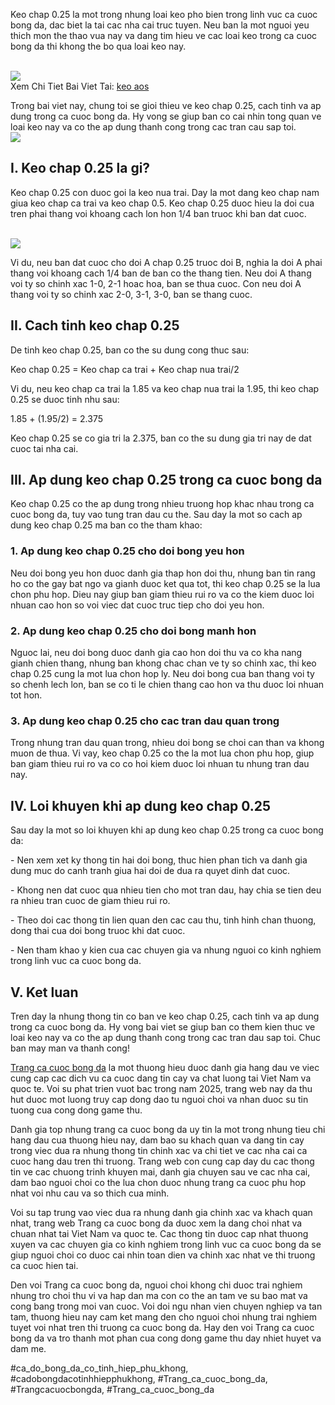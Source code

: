 <p>Keo chap 0.25 la mot trong nhung loai keo pho bien trong linh vuc ca cuoc bong da, dac biet la tai cac nha cai truc tuyen. Neu ban la mot nguoi yeu thich mon the thao vua nay va dang tim hieu ve cac loai keo trong ca cuoc bong da thi khong the bo qua loai keo nay.</p><br><img src="https://affcup.net/wp-content/uploads/2024/12/keo-chap-025-1.webp"></br>
Xem Chi Tiet Bai Viet Tai: <a href="https://affcup.net/keo-chap-0-25/">keo aos</a><p>Trong bai viet nay, chung toi se gioi thieu ve keo chap 0.25, cach tinh va ap dung trong ca cuoc bong da. Hy vong se giup ban co cai nhin tong quan ve loai keo nay va co the ap dung thanh cong trong cac tran cau sap toi.<br><img src="https://affcup.net/wp-content/uploads/2024/12/keo-chap-025-2.webp"></br><h2>I. Keo chap 0.25 la gi?</h2><p>Keo chap 0.25 con duoc goi la keo nua trai. Day la mot dang keo chap nam giua keo chap ca trai va keo chap 0.5. Keo chap 0.25 duoc hieu la doi cua tren phai thang voi khoang cach lon hon 1/4 ban truoc khi ban dat cuoc.</p><br><img src="https://affcup.net/wp-content/uploads/2024/12/keo-chap-025-3.webp"></br><p>Vi du, neu ban dat cuoc cho doi A chap 0.25 truoc doi B, nghia la doi A phai thang voi khoang cach 1/4 ban de ban co the thang tien. Neu doi A thang voi ty so chinh xac 1-0, 2-1 hoac hoa, ban se thua cuoc. Con neu doi A thang voi ty so chinh xac 2-0, 3-1, 3-0, ban se thang cuoc.<h2>II. Cach tinh keo chap 0.25</h2><p>De tinh keo chap 0.25, ban co the su dung cong thuc sau:</p><p>Keo chap 0.25 = Keo chap ca trai + Keo chap nua trai/2<p>Vi du, neu keo chap ca trai la 1.85 va keo chap nua trai la 1.95, thi keo chap 0.25 se duoc tinh nhu sau:</p><p>1.85 + (1.95/2) = 2.375</p><p>Keo chap 0.25 se co gia tri la 2.375, ban co the su dung gia tri nay de dat cuoc tai nha cai.</p><h2>III. Ap dung keo chap 0.25 trong ca cuoc bong da</h2><p>Keo chap 0.25 co the ap dung trong nhieu truong hop khac nhau trong ca cuoc bong da, tuy vao tung tran dau cu the. Sau day la mot so cach ap dung keo chap 0.25 ma ban co the tham khao:</p><h3>1. Ap dung keo chap 0.25 cho doi bong yeu hon</h3><p>Neu doi bong yeu hon duoc danh gia thap hon doi thu, nhung ban tin rang ho co the gay bat ngo va gianh duoc ket qua tot, thi keo chap 0.25 se la lua chon phu hop. Dieu nay giup ban giam thieu rui ro va co the kiem duoc loi nhuan cao hon so voi viec dat cuoc truc tiep cho doi yeu hon.</p><h3>2. Ap dung keo chap 0.25 cho doi bong manh hon</h3><p>Nguoc lai, neu doi bong duoc danh gia cao hon doi thu va co kha nang gianh chien thang, nhung ban khong chac chan ve ty so chinh xac, thi keo chap 0.25 cung la mot lua chon hop ly. Neu doi bong cua ban thang voi ty so chenh lech lon, ban se co ti le chien thang cao hon va thu duoc loi nhuan tot hon.</p><h3>3. Ap dung keo chap 0.25 cho cac tran dau quan trong</h3><p>Trong nhung tran dau quan trong, nhieu doi bong se choi can than va khong muon de thua. Vi vay, keo chap 0.25 co the la mot lua chon phu hop, giup ban giam thieu rui ro va co co hoi kiem duoc loi nhuan tu nhung tran dau nay.</p><h2>IV. Loi khuyen khi ap dung keo chap 0.25</h2><p>Sau day la mot so loi khuyen khi ap dung keo chap 0.25 trong ca cuoc bong da:</p><p>- Nen xem xet ky thong tin hai doi bong, thuc hien phan tich va danh gia dung muc do canh tranh giua hai doi de dua ra quyet dinh dat cuoc.</p><p>- Khong nen dat cuoc qua nhieu tien cho mot tran dau, hay chia se tien deu ra nhieu tran cuoc de giam thieu rui ro.</p><p>- Theo doi cac thong tin lien quan den cac cau thu, tinh hinh chan thuong, dong thai cua doi bong truoc khi dat cuoc.</p><p>- Nen tham khao y kien cua cac chuyen gia va nhung nguoi co kinh nghiem trong linh vuc ca cuoc bong da.</p><h2>V. Ket luan</h2><p>Tren day la nhung thong tin co ban ve keo chap 0.25, cach tinh va ap dung trong ca cuoc bong da. Hy vong bai viet se giup ban co them kien thuc ve loai keo nay va co the ap dung thanh cong trong cac tran dau sap toi. Chuc ban may man va thanh cong!</p><p><a href="https://affcup.net/">Trang ca cuoc bong da</a> la mot thuong hieu duoc danh gia hang dau ve viec cung cap cac dich vu ca cuoc dang tin cay va chat luong tai Viet Nam va quoc te. Voi su phat trien vuot bac trong nam 2025, trang web nay da thu hut duoc mot luong truy cap dong dao tu nguoi choi va nhan duoc su tin tuong cua cong dong game thu.

Danh gia top nhung trang ca cuoc bong da uy tin la mot trong nhung tieu chi hang dau cua thuong hieu nay, dam bao su khach quan va dang tin cay trong viec dua ra nhung thong tin chinh xac va chi tiet ve cac nha cai ca cuoc hang dau tren thi truong. Trang web con cung cap day du cac thong tin ve cac chuong trinh khuyen mai, danh gia chuyen sau ve cac nha cai, dam bao nguoi choi co the lua chon duoc nhung trang ca cuoc phu hop nhat voi nhu cau va so thich cua minh.

Voi su tap trung vao viec dua ra nhung danh gia chinh xac va khach quan nhat, trang web Trang ca cuoc bong da duoc xem la dang choi nhat va chuan nhat tai Viet Nam va quoc te. Cac thong tin duoc cap nhat thuong xuyen va cac chuyen gia co kinh nghiem trong linh vuc ca cuoc bong da se giup nguoi choi co duoc cai nhin toan dien va chinh xac nhat ve thi truong ca cuoc hien tai.

Den voi Trang ca cuoc bong da, nguoi choi khong chi duoc trai nghiem nhung tro choi thu vi va hap dan ma con co the an tam ve su bao mat va cong bang trong moi van cuoc. Voi doi ngu nhan vien chuyen nghiep va tan tam, thuong hieu nay cam ket mang den cho nguoi choi nhung trai nghiem tuyet voi nhat tren thi truong ca cuoc bong da. Hay den voi Trang ca cuoc bong da va tro thanh mot phan cua cong dong game thu day nhiet huyet va dam me.</p>
#ca_do_bong_da_co_tinh_hiep_phu_khong, #cadobongdacotinhhiepphukhong, #Trang_ca_cuoc_bong_da, #Trangcacuocbongda, #Trang_ca_cuoc_bong_da
